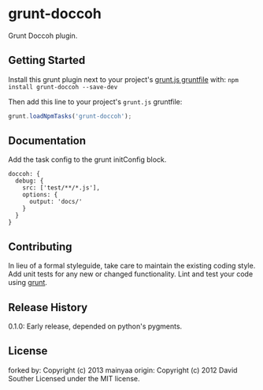 # grunt-doccoh

Grunt Doccoh plugin.

## Getting Started
Install this grunt plugin next to your project's [grunt.js gruntfile][getting_started] with: `npm install grunt-doccoh --save-dev`

Then add this line to your project's `grunt.js` gruntfile:

```javascript
grunt.loadNpmTasks('grunt-doccoh');
```

[grunt]: https://github.com/cowboy/grunt
[getting_started]: https://github.com/cowboy/grunt/blob/master/docs/getting_started.md

## Documentation

Add the task config to the grunt initConfig block.

```
doccoh: {
  debug: {
    src: ['test/**/*.js'],
    options: {
      output: 'docs/'
    }
  }
}

```

## Contributing
In lieu of a formal styleguide, take care to maintain the existing coding style. Add unit tests for any new or changed functionality. Lint and test your code using [grunt][grunt].

## Release History
0.1.0: Early release, depended on python's pygments.

## License
forked by: Copyright (c) 2013 mainyaa
origin: Copyright (c) 2012 David Souther
Licensed under the MIT license.
